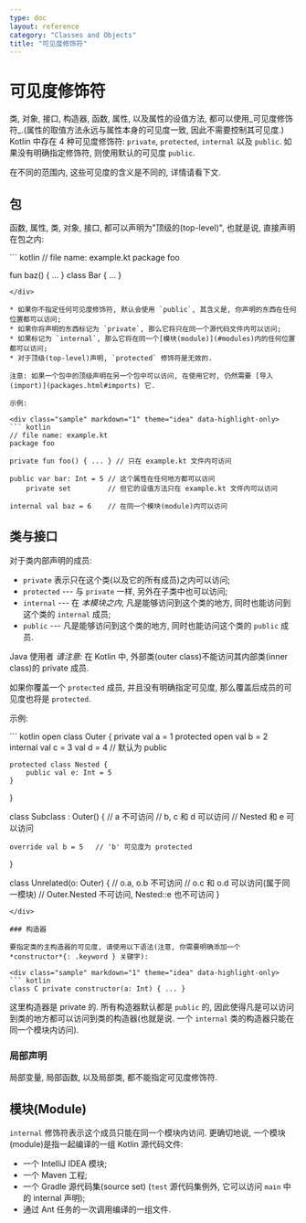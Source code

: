 ```yaml
---
type: doc
layout: reference
category: "Classes and Objects"
title: "可见度修饰符"
---
```


# 可见度修饰符

类, 对象, 接口, 构造器, 函数, 属性, 以及属性的设值方法, 都可以使用_可见度修饰符_.(属性的取值方法永远与属性本身的可见度一致, 因此不需要控制其可见度.)
Kotlin 中存在 4 种可见度修饰符: `private`, `protected`, `internal` 以及 `public`.
如果没有明确指定修饰符, 则使用默认的可见度 `public`.

在不同的范围内, 这些可见度的含义是不同的, 详情请看下文.

## 包

函数, 属性, 类, 对象, 接口, 都可以声明为"顶级的(top-level)", 也就是说, 直接声明在包之内:

<div class="sample" markdown="1" theme="idea" data-highlight-only>
``` kotlin
// file name: example.kt
package foo

fun baz() { ... }
class Bar { ... }
```
</div>

* 如果你不指定任何可见度修饰符, 默认会使用 `public`, 其含义是, 你声明的东西在任何位置都可以访问;
* 如果你将声明的东西标记为 `private`, 那么它将只在同一个源代码文件内可以访问;
* 如果标记为 `internal`, 那么它将在同一个[模块(module)](#modules)内的任何位置都可以访问;
* 对于顶级(top-level)声明, `protected` 修饰符是无效的.

注意: 如果一个包中的顶级声明在另一个包中可以访问, 在使用它时, 仍然需要 [导入(import)](packages.html#imports) 它.

示例:

<div class="sample" markdown="1" theme="idea" data-highlight-only>
``` kotlin
// file name: example.kt
package foo

private fun foo() { ... } // 只在 example.kt 文件内可访问

public var bar: Int = 5 // 这个属性在任何地方都可以访问
    private set         // 但它的设值方法只在 example.kt 文件内可以访问

internal val baz = 6    // 在同一个模块(module)内可以访问
```
</div>

## 类与接口

对于类内部声明的成员:

* `private` 表示只在这个类(以及它的所有成员)之内可以访问;
* `protected` --- 与 `private` 一样, 另外在子类中也可以访问;
* `internal` --- 在 *本模块之内*, 凡是能够访问到这个类的地方, 同时也能访问到这个类的 `internal` 成员;
* `public` --- 凡是能够访问到这个类的地方, 同时也能访问这个类的 `public` 成员.

Java 使用者 *请注意*: 在 Kotlin 中, 外部类(outer class)不能访问其内部类(inner class)的 private 成员.

如果你覆盖一个 `protected` 成员, 并且没有明确指定可见度, 那么覆盖后成员的可见度也将是 `protected`.

示例:

<div class="sample" markdown="1" theme="idea" data-highlight-only>
``` kotlin
open class Outer {
    private val a = 1
    protected open val b = 2
    internal val c = 3
    val d = 4  // 默认为 public

    protected class Nested {
        public val e: Int = 5
    }
}

class Subclass : Outer() {
    // a 不可访问
    // b, c 和 d 可以访问
    // Nested 和 e 可以访问

    override val b = 5   // 'b' 可见度为 protected
}

class Unrelated(o: Outer) {
    // o.a, o.b 不可访问
    // o.c 和 o.d 可以访问(属于同一模块)
    // Outer.Nested 不可访问, Nested::e 也不可访问
}
```
</div>

### 构造器

要指定类的主构造器的可见度, 请使用以下语法(注意, 你需要明确添加一个 *constructor*{: .keyword } 关键字):

<div class="sample" markdown="1" theme="idea" data-highlight-only>
``` kotlin
class C private constructor(a: Int) { ... }
```
</div>

这里构造器是 private 的. 所有构造器默认都是 `public` 的, 因此使得凡是可以访问到类的地方都可以访问到类的构造器(也就是说. 一个 `internal` 类的构造器只能在同一个模块内访问).

### 局部声明

局部变量, 局部函数, 以及局部类, 都不能指定可见度修饰符.


## 模块(Module)

`internal` 修饰符表示这个成员只能在同一个模块内访问. 更确切地说, 一个模块(module)是指一起编译的一组 Kotlin 源代码文件:

  * 一个 IntelliJ IDEA 模块;
  * 一个 Maven 工程;
  * 一个 Gradle 源代码集(source set) (`test` 源代码集例外, 它可以访问 `main` 中的 internal 声明);
  * 通过 <kotlinc> Ant 任务的一次调用编译的一组文件.
